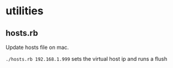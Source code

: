 utilities
=========

## hosts.rb

Update hosts file on mac.

`./hosts.rb 192.168.1.999` sets the virtual host ip and runs a flush
